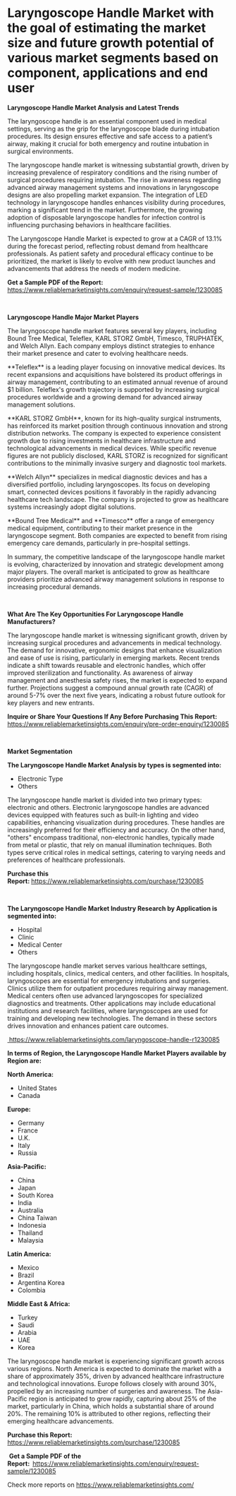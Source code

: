 <p><h1>Laryngoscope Handle Market with the goal of estimating the market size and future growth potential of various market segments based on component, applications and end user</h1></p><p><strong>Laryngoscope Handle Market Analysis and Latest Trends</strong></p>
<p><p>The laryngoscope handle is an essential component used in medical settings, serving as the grip for the laryngoscope blade during intubation procedures. Its design ensures effective and safe access to a patient’s airway, making it crucial for both emergency and routine intubation in surgical environments.</p><p>The laryngoscope handle market is witnessing substantial growth, driven by increasing prevalence of respiratory conditions and the rising number of surgical procedures requiring intubation. The rise in awareness regarding advanced airway management systems and innovations in laryngoscope designs are also propelling market expansion. The integration of LED technology in laryngoscope handles enhances visibility during procedures, marking a significant trend in the market. Furthermore, the growing adoption of disposable laryngoscope handles for infection control is influencing purchasing behaviors in healthcare facilities.</p><p>The Laryngoscope Handle Market is expected to grow at a CAGR of 13.1% during the forecast period, reflecting robust demand from healthcare professionals. As patient safety and procedural efficacy continue to be prioritized, the market is likely to evolve with new product launches and advancements that address the needs of modern medicine.</p></p>
<p><strong>Get a Sample PDF of the Report:&nbsp;</strong> <a href="https://www.reliablemarketinsights.com/enquiry/request-sample/1230085?utm_campaign=2987&utm_medium=2&utm_source=Github&utm_content=ia&utm_term=03032025&utm_id=laryngoscope-handle">https://www.reliablemarketinsights.com/enquiry/request-sample/1230085</a></p>
<p>&nbsp;</p>
<p><strong>Laryngoscope Handle Major Market Players</strong></p>
<p><p>The laryngoscope handle market features several key players, including Bound Tree Medical, Teleflex, KARL STORZ GmbH, Timesco, TRUPHATEK, and Welch Allyn. Each company employs distinct strategies to enhance their market presence and cater to evolving healthcare needs.</p><p>**Teleflex** is a leading player focusing on innovative medical devices. Its recent expansions and acquisitions have bolstered its product offerings in airway management, contributing to an estimated annual revenue of around $1 billion. Teleflex's growth trajectory is supported by increasing surgical procedures worldwide and a growing demand for advanced airway management solutions.</p><p>**KARL STORZ GmbH**, known for its high-quality surgical instruments, has reinforced its market position through continuous innovation and strong distribution networks. The company is expected to experience consistent growth due to rising investments in healthcare infrastructure and technological advancements in medical devices. While specific revenue figures are not publicly disclosed, KARL STORZ is recognized for significant contributions to the minimally invasive surgery and diagnostic tool markets.</p><p>**Welch Allyn** specializes in medical diagnostic devices and has a diversified portfolio, including laryngoscopes. Its focus on developing smart, connected devices positions it favorably in the rapidly advancing healthcare tech landscape. The company is projected to grow as healthcare systems increasingly adopt digital solutions.</p><p>**Bound Tree Medical** and **Timesco** offer a range of emergency medical equipment, contributing to their market presence in the laryngoscope segment. Both companies are expected to benefit from rising emergency care demands, particularly in pre-hospital settings.</p><p>In summary, the competitive landscape of the laryngoscope handle market is evolving, characterized by innovation and strategic development among major players. The overall market is anticipated to grow as healthcare providers prioritize advanced airway management solutions in response to increasing procedural demands.</p></p>
<p>&nbsp;</p>
<p><strong>What Are The Key Opportunities For Laryngoscope Handle Manufacturers?</strong></p>
<p><p>The laryngoscope handle market is witnessing significant growth, driven by increasing surgical procedures and advancements in medical technology. The demand for innovative, ergonomic designs that enhance visualization and ease of use is rising, particularly in emerging markets. Recent trends indicate a shift towards reusable and electronic handles, which offer improved sterilization and functionality. As awareness of airway management and anesthesia safety rises, the market is expected to expand further. Projections suggest a compound annual growth rate (CAGR) of around 5-7% over the next five years, indicating a robust future outlook for key players and new entrants.</p></p>
<p><strong>Inquire or Share Your Questions If Any Before Purchasing This Report:</strong> <a href="https://www.reliablemarketinsights.com/enquiry/pre-order-enquiry/1230085?utm_campaign=2987&utm_medium=2&utm_source=Github&utm_content=ia&utm_term=03032025&utm_id=laryngoscope-handle">https://www.reliablemarketinsights.com/enquiry/pre-order-enquiry/1230085</a></p>
<p>&nbsp;</p>
<p><strong>Market Segmentation</strong></p>
<p><strong>The Laryngoscope Handle Market Analysis by types is segmented into:</strong></p>
<p><ul><li>Electronic Type</li><li>Others</li></ul></p>
<p><p>The laryngoscope handle market is divided into two primary types: electronic and others. Electronic laryngoscope handles are advanced devices equipped with features such as built-in lighting and video capabilities, enhancing visualization during procedures. These handles are increasingly preferred for their efficiency and accuracy. On the other hand, "others" encompass traditional, non-electronic handles, typically made from metal or plastic, that rely on manual illumination techniques. Both types serve critical roles in medical settings, catering to varying needs and preferences of healthcare professionals.</p></p>
<p><strong>Purchase this Report:&nbsp;</strong><a href="https://www.reliablemarketinsights.com/purchase/1230085?utm_campaign=2987&utm_medium=2&utm_source=Github&utm_content=ia&utm_term=03032025&utm_id=laryngoscope-handle">https://www.reliablemarketinsights.com/purchase/1230085</a></p>
<p>&nbsp;</p>
<p><strong>The Laryngoscope Handle Market Industry Research by Application is segmented into:</strong></p>
<p><ul><li>Hospital</li><li>Clinic</li><li>Medical Center</li><li>Others</li></ul></p>
<p><p>The laryngoscope handle market serves various healthcare settings, including hospitals, clinics, medical centers, and other facilities. In hospitals, laryngoscopes are essential for emergency intubations and surgeries. Clinics utilize them for outpatient procedures requiring airway management. Medical centers often use advanced laryngoscopes for specialized diagnostics and treatments. Other applications may include educational institutions and research facilities, where laryngoscopes are used for training and developing new technologies. The demand in these sectors drives innovation and enhances patient care outcomes.</p></p>
<p><a href="https://www.reliablemarketinsights.com/laryngoscope-handle-r1230085?utm_campaign=2987&utm_medium=2&utm_source=Github&utm_content=ia&utm_term=03032025&utm_id=laryngoscope-handle">&nbsp;https://www.reliablemarketinsights.com/laryngoscope-handle-r1230085</a></p>
<p><strong>In terms of Region, the Laryngoscope Handle Market Players available by Region are:</strong></p>
<p>
    <p> <strong> North America: </strong>
        <ul>
            <li>United States</li>
            <li>Canada</li>
        </ul>
        </p> 
    <p> <strong> Europe: </strong>
        <ul>
            <li>Germany</li>
            <li>France</li>
            <li>U.K.</li>
            <li>Italy</li>
            <li>Russia</li>
        </ul>
        </p> 
    <p> <strong> Asia-Pacific: </strong>
        <ul>
            <li>China</li>
            <li>Japan</li>
            <li>South Korea</li>
            <li>India</li>
            <li>Australia</li>
            <li>China Taiwan</li>
            <li>Indonesia</li>
            <li>Thailand</li>
            <li>Malaysia</li>
        </ul>
        </p> 
    <p> <strong> Latin America: </strong>
        <ul>
            <li>Mexico</li>
            <li>Brazil</li>
            <li>Argentina Korea</li>
            <li>Colombia</li>
        </ul>
        </p> 
    <p> <strong> Middle East & Africa: </strong>
        <ul>
            <li>Turkey</li>
            <li>Saudi</li>
            <li>Arabia</li>
            <li>UAE</li>
            <li>Korea</li>
        </ul>
    </p>
    </p>
<p><p>The laryngoscope handle market is experiencing significant growth across various regions. North America is expected to dominate the market with a share of approximately 35%, driven by advanced healthcare infrastructure and technological innovations. Europe follows closely with around 30%, propelled by an increasing number of surgeries and awareness. The Asia-Pacific region is anticipated to grow rapidly, capturing about 25% of the market, particularly in China, which holds a substantial share of around 20%. The remaining 10% is attributed to other regions, reflecting their emerging healthcare advancements.</p></p>
<p><strong>Purchase this Report: </strong><a href="https://www.reliablemarketinsights.com/purchase/1230085?utm_campaign=2987&utm_medium=2&utm_source=Github&utm_content=ia&utm_term=03032025&utm_id=laryngoscope-handle">https://www.reliablemarketinsights.com/purchase/1230085</a></p>
<p>&nbsp;<strong>Get a Sample PDF of the Report:&nbsp;&nbsp;</strong><a href="https://www.reliablemarketinsights.com/enquiry/request-sample/1230085?utm_campaign=2987&utm_medium=2&utm_source=Github&utm_content=ia&utm_term=03032025&utm_id=laryngoscope-handle">https://www.reliablemarketinsights.com/enquiry/request-sample/1230085</a></p>
<p><strong></strong></p>
<p>Check more reports on <a href="https://www.reliablemarketinsights.com/?utm_campaign=2987&utm_medium=2&utm_source=Github&utm_content=ia&utm_term=03032025&utm_id=laryngoscope-handle">https://www.reliablemarketinsights.com/</a></p>